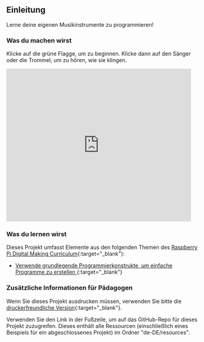 ## Einleitung

Lerne deine eigenen Musikinstrumente zu programmieren!

### Was du machen wirst

Klicke auf die grüne Flagge, um zu beginnen. Klicke dann auf den Sänger oder die Trommel, um zu hören, wie sie klingen.

<div class="scratch-preview">
  <iframe allowtransparency="true" width="485" height="402" src="https://scratch.mit.edu/projects/embed/26741186/?autostart=false" frameborder="0"></iframe>
</div>

### Was du lernen wirst

Dieses Projekt umfasst Elemente aus den folgenden Themen des [Raspberry Pi Digital Making Curriculum](http://rpf.io/curriculum){:target="_blank"}:

+ [Verwende grundlegende Programmierkonstrukte, um einfache Programme zu erstellen ](https://www.raspberrypi.org/curriculum/programming/creator){:target="_blank"}

### Zusätzliche Informationen für Pädagogen

Wenn Sie dieses Projekt ausdrucken müssen, verwenden Sie bitte die [druckerfreundliche Version](https://projects.raspberrypi.org/en/projects/rock-band/print){:target="_blank"}.

Verwenden Sie den Link in der Fußzeile, um auf das GitHub-Repo für dieses Projekt zuzugreifen. Dieses enthält alle Ressourcen (einschließlich eines Beispiels für ein abgeschlossenes Projekt) im Ordner "de-DE/resources".